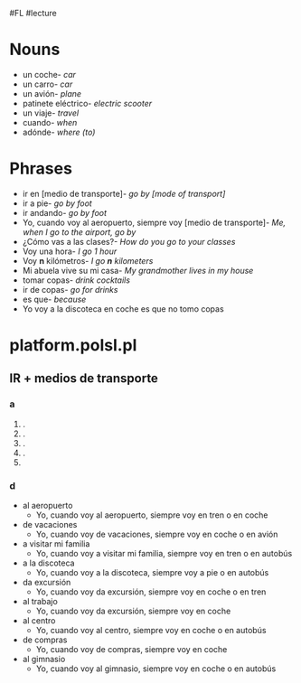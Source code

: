 #FL #lecture 

# Nouns
- un coche- *car*
- un carro- *car*
- un avión- *plane*
- patinete eléctrico- *electric scooter*
- un viaje- *travel*
- cuando- *when*
- adónde- *where (to)*

# Phrases
- ir en \[medio de transporte]- *go by \[mode of transport]*
- ir a pie- *go by foot*
- ir andando- *go by foot*
- Yo, cuando voy al aeropuerto, siempre voy \[medio de transporte]- *Me, when I go to the airport, go by*
- ¿Cómo vas a las clases?- *How do you go to your classes*
- Voy una hora- *I go 1 hour*
- Voy **n** kilómetros- *I go **n** kilometers*
- Mi abuela vive su mi casa- *My grandmother lives in my house*
- tomar copas- *drink cocktails*
- ir de copas- *go for drinks*
- es que- *because*
- Yo voy a la discoteca en coche es que no tomo copas

# platform.polsl.pl
## IR + medios de transporte
### a
1. .
2. .
3. .
4. .
5. 

### d
- al aeropuerto
	- Yo, cuando voy al aeropuerto, siempre voy en tren o en coche
- de vacaciones
	- Yo, cuando voy de vacaciones, siempre voy en coche o en avión
- a visitar mi familia
	- Yo, cuando voy a visitar mi familia, siempre voy en tren o en autobús
- a la discoteca
	- Yo, cuando voy a la discoteca, siempre voy a pie o en autobús
- da excursión
	- Yo, cuando voy da excursión, siempre voy en coche o en tren
- al trabajo
	- Yo, cuando voy da excursión, siempre voy en coche
- al centro
	- Yo, cuando voy al centro, siempre voy en coche o en autobús
- de compras
	- Yo, cuando voy de compras, siempre voy en coche
- al gimnasio
	- Yo, cuando voy al gimnasio, siempre voy en coche o en autobús